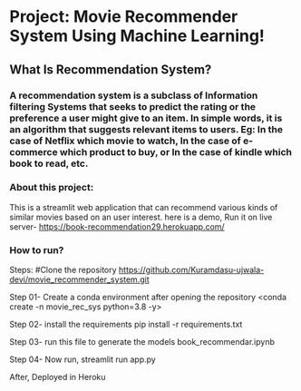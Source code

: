 # Project: Movie Recommender System Using Machine Learning!

## What Is Recommendation System?
### A recommendation system is a subclass of Information filtering Systems that seeks to predict the rating or the preference a user might give to an item. In simple words, it is an algorithm that suggests relevant items to users. Eg: In the case of Netflix which movie to watch, In the case of e-commerce which product to buy, or In the case of kindle which book to read, etc.

### About this project:
This is a streamlit web application that can recommend various kinds of similar movies based on an user interest. here is a demo,
Run it on live server- https://book-recommendation29.herokuapp.com/

### How to run?
Steps:
#Clone the repository
https://github.com/Kuramdasu-ujwala-devi/movie_recommender_system.git

Step 01- Create a conda environment after opening the repository
<conda create -n movie_rec_sys python=3.8 -y>
<conda activate movie_rec_sys>

Step 02- install the requirements
pip install -r requirements.txt

Step 03- run this file to generate the models
book_recommendar.ipynb

Step 04- Now run,
streamlit run app.py

After, Deployed in Heroku

